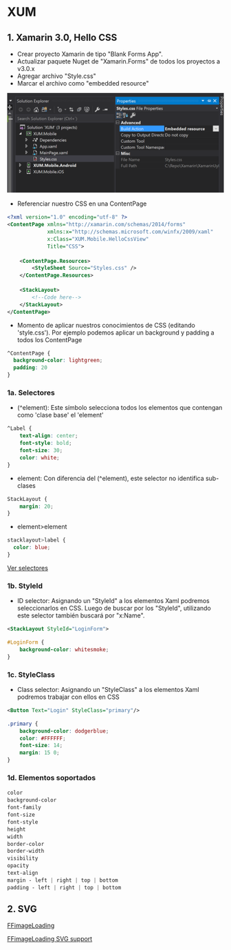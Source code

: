 # XUM

## 1. Xamarin 3.0, Hello CSS

- Crear proyecto Xamarin de tipo "Blank Forms App".
- Actualizar paquete Nuget de "Xamarin.Forms" de todos los proyectos a v3.0.x
- Agregar archivo "Style.css"
- Marcar el archivo como "embedded resource"

![alt text](https://github.com/allanes87/XUM/blob/master/Screenshots/xamarin3_1.PNG)

- Referenciar nuestro CSS en una ContentPage

```xml
<?xml version="1.0" encoding="utf-8" ?>
<ContentPage xmlns="http://xamarin.com/schemas/2014/forms"
             xmlns:x="http://schemas.microsoft.com/winfx/2009/xaml"
             x:Class="XUM.Mobile.HelloCssView"
             Title="CSS">
    
    <ContentPage.Resources>
        <StyleSheet Source="Styles.css" />
    </ContentPage.Resources>

    <StackLayout>
        <!--Code here-->
    </StackLayout>
</ContentPage>
```
- Momento de aplicar nuestros conocimientos de CSS (editando 'style.css'). Por ejemplo podemos aplicar un background y padding a todos los ContentPage

```css
^ContentPage {
  background-color: lightgreen;
  padding: 20
}
```

### 1a. Selectores

- (^element): Este símbolo selecciona todos los elementos que contengan como 'clase base' el 'element'
```css
^Label {
    text-align: center;
    font-style: bold;
    font-size: 30;
    color: white;
}
```
- element: Con diferencia del (^element), este selector no identifica sub-clases
```css
StackLayout {
    margin: 20;
}
```

- element>element
```css
stacklayout>label {
  color: blue;
}
```

[Ver selectores](https://docs.microsoft.com/en-us/xamarin/xamarin-forms/user-interface/styles/css/#selector-reference)


### 1b. StyleId

- ID selector: Asignando un "StyleId" a los elementos Xaml podremos seleccionarlos en CSS. Luego de buscar por los "StyleId", utilizando este selector también buscará por "x:Name". 
```xml
<StackLayout StyleId="LoginForm">
```
```css
#LoginForm {
    background-color: whitesmoke;
}
```

### 1c. StyleClass

- Class selector: Asignando un "StyleClass" a los elementos Xaml podremos trabajar con ellos en CSS
```xml
<Button Text="Login" StyleClass="primary"/>
```
```css
.primary {
    background-color: dodgerblue;
    color: #FFFFFF;
    font-size: 14;
    margin: 15 0;
}
```

### 1d. Elementos soportados
```css
color
background-color
font-family
font-size
font-style
height
width
border-color
border-width
visibility
opacity
text-align
margin - left | right | top | bottom
padding - left | right | top | bottom
```

## 2. SVG
[FFimageLoading](https://github.com/luberda-molinet/FFImageLoading/wiki/Xamarin.Forms-API)

[FFimageLoading SVG support](https://github.com/luberda-molinet/FFImageLoading/wiki/SVG-support)

